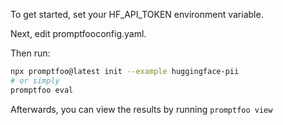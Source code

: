 To get started, set your HF_API_TOKEN environment variable.

Next, edit promptfooconfig.yaml.

Then run:

```bash
npx promptfoo@latest init --example huggingface-pii
# or simply
promptfoo eval
```

Afterwards, you can view the results by running `promptfoo view`
